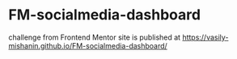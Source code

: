 # FM-socialmedia-dashboard
challenge from Frontend Mentor
site is published at https://vasily-mishanin.github.io/FM-socialmedia-dashboard/
